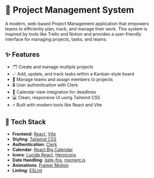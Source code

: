 # 🧠 Project Management System

A modern, web-based Project Management application that empowers teams to efficiently plan, track, and manage their work. This system is inspired by tools like Trello and Notion and provides a user-friendly interface for managing projects, tasks, and teams.

## ✨ Features

- 🗂️ Create and manage multiple projects
- ✅ Add, update, and track tasks within a Kanban-style board
- 👥 Manage teams and assign members to projects
- 🔒 User authentication with Clerk
- 📅 Calendar view integration for deadlines
- 💻 Clean, responsive UI using Tailwind CSS
- ⚡ Built with modern tools like React and Vite

## 🧰 Tech Stack

- **Frontend**: [React](https://reactjs.org/), [Vite](https://vitejs.dev/)
- **Styling**: [Tailwind CSS](https://tailwindcss.com/)
- **Authentication**: [Clerk](https://clerk.dev/)
- **Calendar**: [React Big Calendar](https://github.com/jquense/react-big-calendar)
- **Icons**: [Lucide React](https://lucide.dev/), [Heroicons](https://heroicons.com/)
- **Date Handling**: [date-fns](https://date-fns.org/), [moment.js](https://momentjs.com/)
- **Animations**: [Framer Motion](https://www.framer.com/motion/)
- **Linting**: [ESLint](https://eslint.org/)
